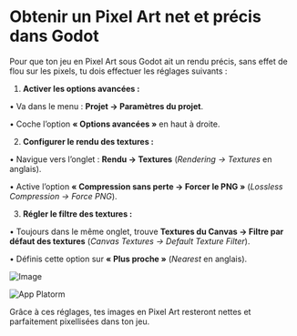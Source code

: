 
# **Obtenir un Pixel Art net et précis dans Godot**

Pour que ton jeu en Pixel Art sous Godot ait un rendu précis, sans effet de flou sur les pixels, tu dois effectuer les réglages suivants :

1. **Activer les options avancées :**

• Va dans le menu : **Projet → Paramètres du projet**.

• Coche l’option **« Options avancées »** en haut à droite.

2. **Configurer le rendu des textures :**

• Navigue vers l’onglet : **Rendu → Textures** (*Rendering → Textures* en anglais).

• Active l’option **« Compression sans perte → Forcer le PNG »** (*Lossless Compression → Force PNG*).

3. **Régler le filtre des textures :**

• Toujours dans le même onglet, trouve **Textures du Canvas → Filtre par défaut des textures** (*Canvas Textures → Default Texture Filter*).

• Définis cette option sur **« Plus proche »** (*Nearest* en anglais).

![Image](/Users/lefebvreremy/Library/CloudStorage/Dropbox/octarine/godot_tuto/Godot_tuto/img/crisp_img.png )

![App Platorm](/Users/lefebvreremy/Library/CloudStorage/Dropbox/octarine/godot_tuto/Godot_tuto/img/crisp_img.png)

Grâce à ces réglages, tes images en Pixel Art resteront nettes et parfaitement pixellisées dans ton jeu.